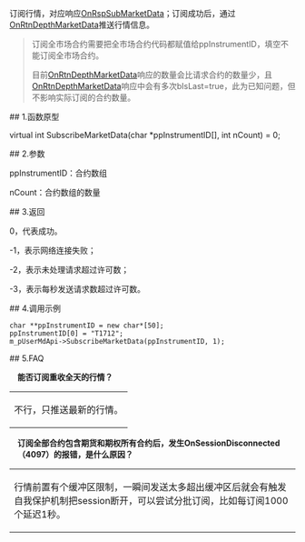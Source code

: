 <p>订阅行情，对应响应<a href="../../CTHOSTFTDCMDSPI/ONRSPSUBMARKETDATA/">OnRspSubMarketData</a>；订阅成功后，通过<a href="../../CTHOSTFTDCMDSPI/ONRTNDEPTHMARKETDATA/">OnRtnDepthMarketData</a>推送行情信息。</p>
<blockquote>
<p>订阅全市场合约需要把全市场合约代码都赋值给ppInstrumentID，填空不能订阅全市场合约。</p>
<p>目前<a href="../../CTHOSTFTDCMDSPI/ONRTNDEPTHMARKETDATA/">OnRtnDepthMarketData</a>响应的数量会比请求合约的数量少，且<a href="../../CTHOSTFTDCMDSPI/ONRTNDEPTHMARKETDATA/">OnRtnDepthMarketData</a>响应中会有多次bIsLast=true，此为已知问题，但不影响实际订阅的合约数量。</p>
</blockquote>
<span class="anchor" id="34b624a1-d5e1-4e7f-a219-6749fc44031e"></span>
## 1.函数原型
<p>virtual int SubscribeMarketData(char *ppInstrumentID[], int nCount) = 0;</p>
<span class="anchor" id="52da7776-6a06-4abb-a7fe-d3ce2dc6f8a7"></span>
## 2.参数
<p>ppInstrumentID：合约数组</p>
<p>nCount：合约数组的数量</p>
<span class="anchor" id="b3b982c7-ed8b-4774-bcd1-7c3d4b542a91"></span>
## 3.返回
<p>0，代表成功。</p>
<p>-1，表示网络连接失败；</p>
<p>-2，表示未处理请求超过许可数；</p>
<p>-3，表示每秒发送请求数超过许可数。</p>
<span class="anchor" id="0ee43795-789c-4b7f-a710-7c859d53a655"></span>
## 4.调用示例
<pre><code>char **ppInstrumentID = new char*[50];
ppInstrumentID[0] = "T1712";
m_pUserMdApi-&gt;SubscribeMarketData(ppInstrumentID, 1);
</code></pre>
<span class="anchor" id="af8f9151-ee1b-4052-ae66-e4cc84ae06d3"></span>
## 5.FAQ
<p><div class="region_i"><p class="region_header" id="region_header_1" style="padding-left: 1em;font-weight : bold;text-indent: 0px;text-align: left;">能否订阅重收全天的行情？</p><div class="region_panel" id="region_panel_1" style="display:block;"><table><tr><td>
<p>不行，只推送最新的行情。</p>
</td></tr></table>
</div><p class="region_tail" id="region_tail_1" style="border-top-color:transparent;border-bottom-width:0;"></p></div></p>
<p><span alt="" id="anchor-id-01"></span> </p>
<p><div class="region_i"><p class="region_header" id="region_header_2" style="padding-left: 1em;font-weight : bold;text-indent: 0px;text-align: left;">订阅全部合约包含期货和期权所有合约后，发生OnSessionDisconnected（4097）的报错，是什么原因？</p><div class="region_panel" id="region_panel_2" style="display:block;"><table><tr><td>
<p>行情前置有个缓冲区限制，一瞬间发送太多超出缓冲区后就会有触发自我保护机制把session断开，可以尝试分批订阅，比如每订阅1000个延迟1秒。</p>
</td></tr></table>
</div><p class="region_tail" id="region_tail_2" style="border-top-color:transparent;border-bottom-width:0;"></p></div></p>
